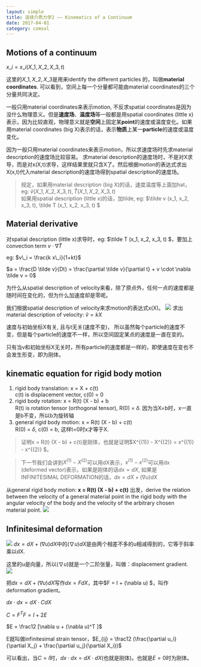 ```yaml
---
layout: simple
title: 连续介质力学2 —— Kinematics of a Continuum 
date: 2017-04-01
category: comsol
---
```


<script type="text/x-mathjax-config">MathJax.Hub.Config({tex2jax: {inlineMath:[['$','$']]}});</script>
<script type="text/javascript" src="http://cdn.mathjax.org/mathjax/latest/MathJax.js?config=TeX-AMS-MML_HTMLorMML"></script>

## Motions of a continuum
$x\_i = x\_i (X\_1, X\_2, X\_3, t)$

这里的$X\_1, X\_2, X\_3$是用来identify the different particles 的，叫做**material coordinates**. 可以看到，空间上每一个分量都可能由material coordinates的三个分量共同决定。

一般只用material coordinates来表示motion, 不反求spatial coordinates是因为没什么物理意义。但是**速度场**、**温度场**等一般都是用spatial coordinates (little x)表示，因为比较直观，物理意义就是**空间**上固定某**point**的速度或温度变化。如果用material coordinates (big X)表示的话，表示**物质**上某一**particle**的速度或温度变化。

因为一般只用material coordinates来表示motion，所以求速度场时先求material description的速度场比较容易。
求material description的速度场时，不是对X求导，而是对x(X,t)求导，这样结果里就只含X了。然后根据motion的表达式求出X(x,t)代入material description的速度场得到spatial description的速度场。

> 规定，如果用material description (big X)的话，速度温度等上面加hat，eg: $\hat v (X\_1, X\_2, X\_3, t), \hat T (X\_1, X\_2, X\_3, t)$  
> 如果用spatial description (little x)的话，加tilde, eg: $\tilde v (x\_1, x\_2, x\_3, t), \tilde T (x\_1, x\_2, x\_3, t) $

## Material derivative
对spatial description (little x)求导时，eg: $\tilde T (x\_1, x\_2, x\_3, t) $，要加上convection term $v \cdot \nabla \tilde T$

eg: $v\_i = \frac{k x\_i}{1+kt}$

$a = \frac{D \tilde v}{Dt} = \frac{\partial \tilde v}{\partial t} +  v \cdot \nabla \tilde v = 0$

为什么从spatial description of velocity来看，除了原点外，任何一点的速度都是随时间在变化的，但为什么加速度却是零呢。

我们根据spatial description of velocity来求motion的表达式x(X)。
![][image-1]
求出material description of velocity: $\hat v = kX$

速度与初始坐标X有关, 且与t无关(速度不变)， 所以虽然每个particle的速度不变，但是每个particle的速度不一样，所以空间固定某点的速度是一直在变的。
 
只有当v和初始坐标X无关时，所有particle的速度都是一样的，即使速度在变也不会发生形变，即为刚体。

## kinematic equation for rigid body motion
1. rigid body translation: x = X + c(t)  
	c(t) is displacement vector, c(0) = 0
2. rigid body rotation: x = R(t) (X - b) + b  
	R(t) is rotation tensor (orthogonal tensor), R(0) = $\delta$. 因为当X=b时，x一直是b不变，所以b为旋转轴
3. general rigid body motion: x = R(t) (X - b) + c(t)  
	R(0) = $\delta$, c(0) = b, 这样t=0时x才等于X.

> 证明x = R(t) (X - b) + c(t)是刚体，也就是证明$X^{(1)} - X^{(2)} = x^{(1)} - x^{(2)} $。

> 下一节我们会讲到$X^{(1)} - X^{(2)}$可以用dX表示，$x^{(1)} -  x^{(2)}$可以用dx (deformed vector)表示，如果是刚体的话$dx = dX$, 如果是INFINITESIMAL DEFORMATION的话，$dx = dX + (\nabla u) dX$

从general rigid body motion: **x = R(t) (X - b) + c(t)** 出发，derive the relation between the velocity of a general material point in the rigid body with the angular velocity of the body and the velocity of the arbitrary chosen material point. 
![][image-2]

## Infinitesimal deformation

![][image-3]
$dx = dX + (\nabla u) dX$中的$(\nabla u) dX$是由两个相差不多的u相减得到的，它等于斜率乘以dX.

这里的u是向量，所以$(\nabla u)$就是一个二阶张量，叫做：displacement gradient.
![][image-4]

把$dx = dX + (\nabla u) dX$写作$dx =F dX$，其中$F = I + (\nabla u) $，叫作deformation gradient。

$dx \cdot dx = dX \cdot C dX$

$C = F^T F = I + 2E$

$E = \frac12 [\nabla u + (\nabla u)^T ]$

E就叫做infinitesimal strain tensor，$E_{ij} = \frac12 (\frac{\partial u_i}{\partial X_j} + \frac{\partial u_j}{\partial X_i})$

可以看出，当$C=I$时，$dx \cdot dx = dX \cdot dX$(也就是刚体)。也就是$E=0$时为刚体。










[image-1]:	http://wx4.sinaimg.cn/mw690/8db2c8cbgy1fg9ucq6yomj20jx0aa0tm.jpg
[image-2]:	http://wx4.sinaimg.cn/mw690/8db2c8cbly1fg9ua7ao79j20ri0hx0yc.jpg
[image-3]:	http://wx3.sinaimg.cn/mw690/8db2c8cbgy1fg9ue21b3cj20mx074mye.jpg
[image-4]:	http://wx2.sinaimg.cn/mw690/8db2c8cbgy1fg9ujhnwabj20na072mxv.jpg